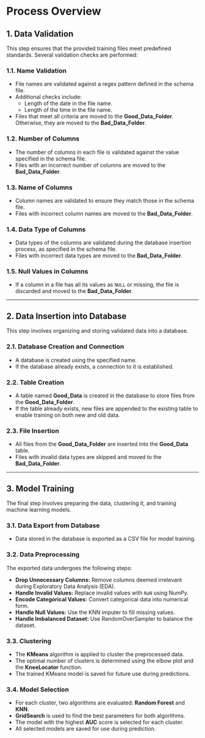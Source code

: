 # Process Overview

## 1. Data Validation
This step ensures that the provided training files meet predefined standards. Several validation checks are performed:

### 1.1. Name Validation
- File names are validated against a regex pattern defined in the schema file.
- Additional checks include:
  - Length of the date in the file name.
  - Length of the time in the file name.
- Files that meet all criteria are moved to the **Good_Data_Folder**. Otherwise, they are moved to the **Bad_Data_Folder**.

### 1.2. Number of Columns
- The number of columns in each file is validated against the value specified in the schema file.
- Files with an incorrect number of columns are moved to the **Bad_Data_Folder**.

### 1.3. Name of Columns
- Column names are validated to ensure they match those in the schema file.
- Files with incorrect column names are moved to the **Bad_Data_Folder**.

### 1.4. Data Type of Columns
- Data types of the columns are validated during the database insertion process, as specified in the schema file.
- Files with incorrect data types are moved to the **Bad_Data_Folder**.

### 1.5. Null Values in Columns
- If a column in a file has all its values as `NULL` or missing, the file is discarded and moved to the **Bad_Data_Folder**.

---

## 2. Data Insertion into Database
This step involves organizing and storing validated data into a database.

### 2.1. Database Creation and Connection
- A database is created using the specified name.
- If the database already exists, a connection to it is established.

### 2.2. Table Creation
- A table named **Good_Data** is created in the database to store files from the **Good_Data_Folder**.
- If the table already exists, new files are appended to the existing table to enable training on both new and old data.

### 2.3. File Insertion
- All files from the **Good_Data_Folder** are inserted into the **Good_Data** table.
- Files with invalid data types are skipped and moved to the **Bad_Data_Folder**.

---

## 3. Model Training
The final step involves preparing the data, clustering it, and training machine learning models.

### 3.1. Data Export from Database
- Data stored in the database is exported as a CSV file for model training.

### 3.2. Data Preprocessing
The exported data undergoes the following steps:
- **Drop Unnecessary Columns:** Remove columns deemed irrelevant during Exploratory Data Analysis (EDA).
- **Handle Invalid Values:** Replace invalid values with `NaN` using NumPy.
- **Encode Categorical Values:** Convert categorical data into numerical form.
- **Handle Null Values:** Use the KNN imputer to fill missing values.
- **Handle Imbalanced Dataset:** Use RandomOverSampler to balance the dataset.

### 3.3. Clustering
- The **KMeans** algorithm is applied to cluster the preprocessed data.
- The optimal number of clusters is determined using the elbow plot and the **KneeLocator** function.
- The trained KMeans model is saved for future use during predictions.

### 3.4. Model Selection
- For each cluster, two algorithms are evaluated: **Random Forest** and **KNN**.
- **GridSearch** is used to find the best parameters for both algorithms.
- The model with the highest **AUC** score is selected for each cluster.
- All selected models are saved for use during prediction.
